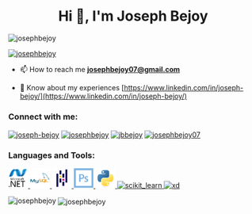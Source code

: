 <h1 align="center">Hi 👋, I'm Joseph Bejoy</h1>
<p align="left"> <img src="https://komarev.com/ghpvc/?username=josephbejoy&label=Profile%20views&color=0e75b6&style=flat" alt="josephbejoy" /> </p>

<p align="left"> <a href="https://github.com/ryo-ma/github-profile-trophy"><img src="https://github-profile-trophy.vercel.app/?username=josephbejoy" alt="josephbejoy" /></a> </p>

- 📫 How to reach me **josephbejoy07@gmail.com**

- 📄 Know about my experiences [https://www.linkedin.com/in/joseph-bejoy/](https://www.linkedin.com/in/joseph-bejoy/)

<h3 align="left">Connect with me:</h3>
<p align="left">
<a href="https://linkedin.com/in/joseph-bejoy" target="blank"><img align="center" src="https://raw.githubusercontent.com/rahuldkjain/github-profile-readme-generator/master/src/images/icons/Social/linked-in-alt.svg" alt="joseph-bejoy" height="30" width="40" /></a>
<a href="https://kaggle.com/josephbejoy" target="blank"><img align="center" src="https://raw.githubusercontent.com/rahuldkjain/github-profile-readme-generator/master/src/images/icons/Social/kaggle.svg" alt="josephbejoy" height="30" width="40" /></a>
<a href="https://instagram.com/jbbejoy" target="blank"><img align="center" src="https://raw.githubusercontent.com/rahuldkjain/github-profile-readme-generator/master/src/images/icons/Social/instagram.svg" alt="jbbejoy" height="30" width="40" /></a>
<a href="https://www.hackerrank.com/josephbejoy07" target="blank"><img align="center" src="https://raw.githubusercontent.com/rahuldkjain/github-profile-readme-generator/master/src/images/icons/Social/hackerrank.svg" alt="josephbejoy07" height="30" width="40" /></a>
</p>

<h3 align="left">Languages and Tools:</h3>
<p align="left"> <a href="https://dotnet.microsoft.com/" target="_blank" rel="noreferrer"> <img src="https://raw.githubusercontent.com/devicons/devicon/master/icons/dot-net/dot-net-original-wordmark.svg" alt="dotnet" width="40" height="40"/> </a> <a href="https://www.mysql.com/" target="_blank" rel="noreferrer"> <img src="https://raw.githubusercontent.com/devicons/devicon/master/icons/mysql/mysql-original-wordmark.svg" alt="mysql" width="40" height="40"/> </a> <a href="https://pandas.pydata.org/" target="_blank" rel="noreferrer"> <img src="https://raw.githubusercontent.com/devicons/devicon/2ae2a900d2f041da66e950e4d48052658d850630/icons/pandas/pandas-original.svg" alt="pandas" width="40" height="40"/> </a> <a href="https://www.photoshop.com/en" target="_blank" rel="noreferrer"> <img src="https://raw.githubusercontent.com/devicons/devicon/master/icons/photoshop/photoshop-line.svg" alt="photoshop" width="40" height="40"/> </a> <a href="https://www.python.org" target="_blank" rel="noreferrer"> <img src="https://raw.githubusercontent.com/devicons/devicon/master/icons/python/python-original.svg" alt="python" width="40" height="40"/> </a> <a href="https://scikit-learn.org/" target="_blank" rel="noreferrer"> <img src="https://upload.wikimedia.org/wikipedia/commons/0/05/Scikit_learn_logo_small.svg" alt="scikit_learn" width="40" height="40"/> </a> <a href="https://www.adobe.com/products/xd.html" target="_blank" rel="noreferrer"> <img src="https://cdn.worldvectorlogo.com/logos/adobe-xd.svg" alt="xd" width="40" height="40"/> </a> </p>

<p><img align="left" src="https://github-readme-stats.vercel.app/api/top-langs?username=josephbejoy&show_icons=true&locale=en&layout=compact" alt="josephbejoy" /></p>

<p>&nbsp;<img align="center" src="https://github-readme-stats.vercel.app/api?username=josephbejoy&show_icons=true&locale=en" alt="josephbejoy" /></p>
